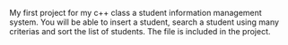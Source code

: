 My first project for my c++  class a student information management system. You will be able to insert a student, search a student using many criterias and sort the list of students. The file is included in the project.
